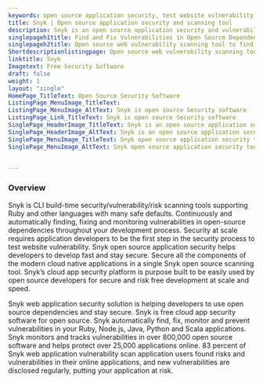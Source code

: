 ```yaml
---
keywords: open source application security, test website vulnerability, cloud app security, open source vulnerabilities, snyk open source, web application vulnerability, web application security solution
title: Snyk | Open source application security and scanning tool
description: Snyk is an open source application security and vulnerability scanning tool. It is used to find and monitor known vulnerabilities continuously in dependencies.
singlepageh1title: Find and Fix Vulnerabilities in Open Source Dependencies
singlepageh2title: Open source web vulnerability scanning tool to find & fix vulnerabilities continuously in dependencies pulled from RubyGems, npm, PyPI, Maven and more
Shortdescriptionlistingpage: Open source web vulnerability scanning tool to find & fix vulnerabilities continuously in dependencies pulled from RubyGems, npm, PyPI, Maven and more
linktitle: Snyk
Imagetext: Free Security Software
draft: false
weight: 1
layout: "single"
HomePage_TitleText: Open Source Security Software
ListingPage_MenuImage_TitleText: 
ListingPage_MenuImage_AltText: Snyk is open source Security software
ListingPage_Link_TitleText: Snyk is open source Security software
SinglePage_HeaderImage_TitleText: Snyk is an open source application security software to automatically find, prioritize and fix web application vulnerability.
SinglePage_HeaderImage_AltText: Snyk is an open source application security software to automatically find, prioritize and fix web application vulnerability.
SinglePage_MenuImage_TitleText: Snyk open source application security tool is used to test website vulnerability in open source dependencies
SinglePage_MenuImage_AltText: Snyk open source application security tool is used to test website vulnerability in open source dependencies


---
```


### **Overview**

Snyk is CLI build-time security/vulnerability/risk scanning tools supporting Ruby and other languages with many safe defaults. Continuously and automatically finding, fixing and monitoring vulnerabilities in open-source dependencies throughout your development process. Security at scale requires application developers to be the first step in the security process to test website vulnerability. Snyk open source application security helps developers to develop fast and stay secure. Secure all the components of the modern cloud native applications in a single Snyk open source scanning tool. Snyk’s cloud app security platform is purpose built to be easily used by open source developers for secure and risk free development at scale and speed.

Snyk web application security solution is helping developers to use open source dependencies and stay secure. Snyk is free cloud app security software for open source. Snyk automatically find, fix, monitor and prevent vulnerabilities in your Ruby, Node.js, Java, Python and Scala applications. Snyk monitors and tracks vulnerabilities in over 800,000 open source software and helps protect over 25,000 applications online. 83 percent of Snyk web application vulnerability scan application users found risks and vulnerabilities in their online applications, and new vulnerabilities are disclosed regularly, putting your application at risk.